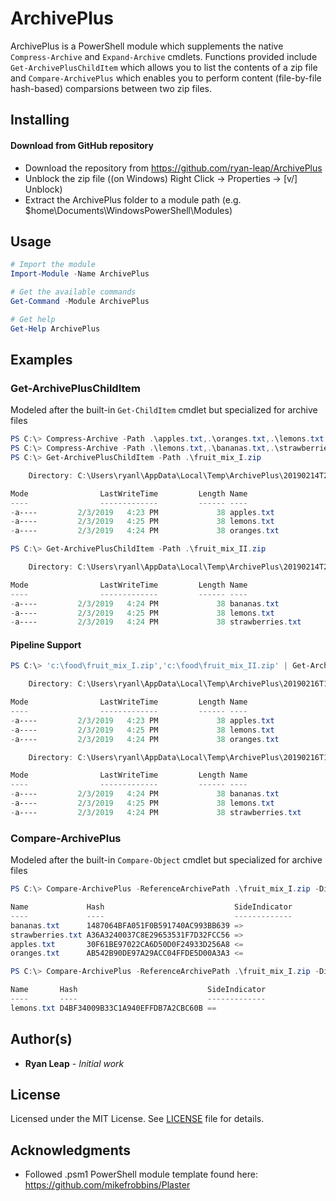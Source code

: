 # ArchivePlus
ArchivePlus is a PowerShell module which supplements the native ```Compress-Archive``` and ```Expand-Archive``` cmdlets.  Functions provided include ```Get-ArchivePlusChildItem``` which allows you to list the contents of a zip file and ```Compare-ArchivePlus``` which enables you to perform content (file-by-file hash-based) comparsions between two zip files.

## Installing
#### Download from GitHub repository

* Download the repository from https://github.com/ryan-leap/ArchivePlus
* Unblock the zip file ((on Windows) Right Click -> Properties -> [v/] Unblock)
* Extract the ArchivePlus folder to a module path (e.g. $home\Documents\WindowsPowerShell\Modules)

## Usage
```powershell
# Import the module
Import-Module -Name ArchivePlus

# Get the available commands
Get-Command -Module ArchivePlus

# Get help
Get-Help ArchivePlus
```

## Examples
### Get-ArchivePlusChildItem
Modeled after the built-in ```Get-ChildItem``` cmdlet but specialized for archive files
```powershell
PS C:\> Compress-Archive -Path .\apples.txt,.\oranges.txt,.\lemons.txt -DestinationPath .\fruit_mix_I.zip
PS C:\> Compress-Archive -Path .\lemons.txt,.\bananas.txt,.\strawberries.txt -DestinationPath .\fruit_mix_II.zip
PS C:\> Get-ArchivePlusChildItem -Path .\fruit_mix_I.zip

    Directory: C:\Users\ryanl\AppData\Local\Temp\ArchivePlus\20190214T2100082230

Mode                LastWriteTime         Length Name
----                -------------         ------ ----
-a----         2/3/2019   4:23 PM             38 apples.txt
-a----         2/3/2019   4:25 PM             38 lemons.txt
-a----         2/3/2019   4:24 PM             38 oranges.txt

PS C:\> Get-ArchivePlusChildItem -Path .\fruit_mix_II.zip

    Directory: C:\Users\ryanl\AppData\Local\Temp\ArchivePlus\20190214T2100134692

Mode                LastWriteTime         Length Name
----                -------------         ------ ----
-a----         2/3/2019   4:24 PM             38 bananas.txt
-a----         2/3/2019   4:25 PM             38 lemons.txt
-a----         2/3/2019   4:24 PM             38 strawberries.txt
```
#### Pipeline Support
```powershell
PS C:\> 'c:\food\fruit_mix_I.zip','c:\food\fruit_mix_II.zip' | Get-ArchivePlusChildItem

    Directory: C:\Users\ryanl\AppData\Local\Temp\ArchivePlus\20190216T1503048865

Mode                LastWriteTime         Length Name
----                -------------         ------ ----
-a----         2/3/2019   4:23 PM             38 apples.txt
-a----         2/3/2019   4:25 PM             38 lemons.txt
-a----         2/3/2019   4:24 PM             38 oranges.txt

    Directory: C:\Users\ryanl\AppData\Local\Temp\ArchivePlus\20190216T1503049426

Mode                LastWriteTime         Length Name
----                -------------         ------ ----
-a----         2/3/2019   4:24 PM             38 bananas.txt
-a----         2/3/2019   4:25 PM             38 lemons.txt
-a----         2/3/2019   4:24 PM             38 strawberries.txt
```
### Compare-ArchivePlus
Modeled after the built-in ```Compare-Object``` cmdlet but specialized for archive files
```powershell
PS C:\> Compare-ArchivePlus -ReferenceArchivePath .\fruit_mix_I.zip -DifferenceArchivePath .\fruit_mix_II.zip

Name             Hash                             SideIndicator
----             ----                             -------------
bananas.txt      1487064BFA051F0B591740AC993BB639 =>
strawberries.txt A36A3240037C8E29653531F7D32FCC56 =>
apples.txt       30F61BE97022CA6D50D0F24933D256A8 <=
oranges.txt      AB542B90DE97A29ACC04FFDE5D00A3A3 <=

PS C:\> Compare-ArchivePlus -ReferenceArchivePath .\fruit_mix_I.zip -DifferenceArchivePath .\fruit_mix_II.zip -IncludeEqual -ExcludeDifferent

Name       Hash                             SideIndicator
----       ----                             -------------
lemons.txt D4BF34009B33C1A940EFFDB7A2CBC60B ==
```
## Author(s)

* **Ryan Leap** - *Initial work*

## License

Licensed under the MIT License.  See [LICENSE](LICENSE.md) file for details.

## Acknowledgments

* Followed .psm1 PowerShell module template found here: https://github.com/mikefrobbins/Plaster
